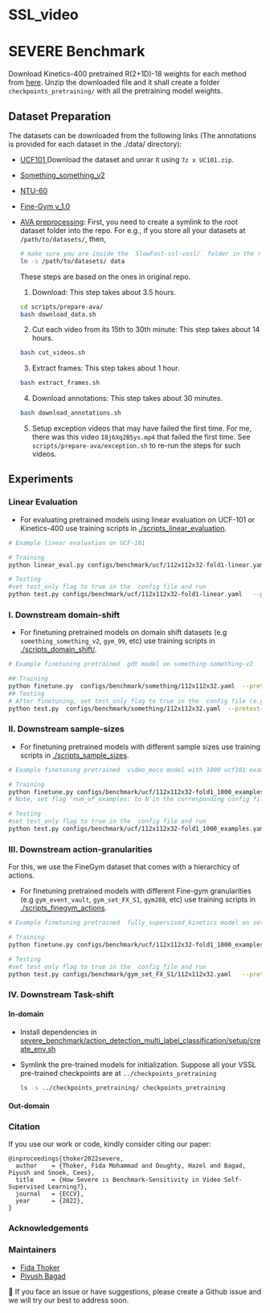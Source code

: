 # SSL_video

<!-- ## Instructions to setup the project

### Install the dependencies:
(remember to activate the virtual env if you want to use one)
Add new dependencies (if needed) to setup.py.

`pip install -e .` -->

# SEVERE Benchmark

Download Kinetics-400 pretrained R(2+1D)-18 weights for each method from [here](https://surfdrive.surf.nl/files/index.php/s/Zw9tbuOYAInzVQC). Unzip the downloaded file and it shall create a folder `checkpoints_pretraining/` with all the pretraining model weights.

## Dataset Preparation

The datasets can be downloaded from the following links (The annotations is provided for each dataset in the ./data/ directory):

* [UCF101 ](http://crcv.ucf.edu/data/UCF101.php)
Download the dataset and unrar it using `7z x UC101.zip`.
* [Something_something_v2](https://developer.qualcomm.com/software/ai-datasets/something-something)
* [NTU-60](https://rose1.ntu.edu.sg/dataset/actionRecognition/)
* [Fine-Gym v_1.0](https://sdolivia.github.io/FineGym/)

* [AVA preprocessing](https://research.google.com/ava/download.html): First, you need to create a symlink to the root dataset folder into the repo. For e.g., if you store all your datasets at `/path/to/datasets/`, then,
    ```sh
    # make sure you are inside the `SlowFast-ssl-vssl/` folder in the repo
    ln -s /path/to/datasets/ data
    ```
    These steps are based on the ones in original repo.

    1. Download: This step takes about 3.5 hours.
    ```sh
    cd scripts/prepare-ava/
    bash download_data.sh
    ```

    2. Cut each video from its 15th to 30th minute: This step takes about 14 hours.
    ```sh
    bash cut_videos.sh
    ```

    3. Extract frames: This step takes about 1 hour.
    ```sh
    bash extract_frames.sh
    ```

    4. Download annotations: This step takes about 30 minutes.
    ```sh
    bash download_annotations.sh
    ```

    5. Setup exception videos that may have failed the first time. For me, there was this video `I8j6Xq2B5ys.mp4` that failed the first time. See `scripts/prepare-ava/exception.sh` to re-run the steps for such videos.

## Experiments

### Linear Evaluation 

* For evaluating pretrained models using linear evaluation on UCF-101 or Kinetics-400  use training scripts in  [./scripts_linear_evaluation](./scripts_linear_evaluation).

```bash
# Example linear evaluation on UCF-101

# Training
python linear_eval.py configs/benchmark/ucf/112x112x32-fold1-linear.yaml   --pretext-model-name  rspnet --pretext-model-path ../checkpoints_pretraining/rspnet/snellius_checkpoint_epoch_200.pth.tar --finetune-ckpt-path ./checkpoints/rspnet/ 

# Testing
#set test_only flag to true in the  config file and run
python test.py configs/benchmark/ucf/112x112x32-fold1-linear.yaml   --pretext-model-name  rspnet --pretext-model-path ../checkpoints_pretraining/rspnet/snellius_checkpoint_epoch_200.pth.tar --finetune-ckpt-path ./checkpoints/rspnet/ 
```

### I. Downstream domain-shift

* For finetuning pretrained models on domain shift datasets (e.g `something_something_v2`, `gym_99`, etc) use training scripts in  [./scripts_domain_shift/](./scripts_domain_shift/).
```bash
# Example finetuning pretrained  gdt model on something-something-v2 

## Training 
python finetune.py  configs/benchmark/something/112x112x32.yaml  --pretext-model-name  gdt --pretext-model-path ../checkpoints_pretraining/gdt/gdt_K400.pth --finetune-ckpt-path ./checkpoints/gdt/ --seed 100
## Testing
# After finetuning, set test_only flag to true in the  config file (e.g configs/benchmark/something/112x112x32.yaml)  and run
python test.py  configs/benchmark/something/112x112x32.yaml  --pretext-model-name  gdt --pretext-model-path ../checkpoints_pretraining/gdt/gdt_K400.pth --finetune-ckpt-path ./checkpoints/gdt/
```

### II. Downstream sample-sizes

* For finetuning pretrained models with different sample sizes use training scripts in  [./scripts_sample_sizes](./scripts_sample_sizes).

```bash
# Example finetuning pretrained  video_moco model with 1000 ucf101 examples  

# Training
python finetune.py configs/benchmark/ucf/112x112x32-fold1_1000_examples.yaml   --pretext-model-name  video_moco --pretext-model-path ../checkpoints_pretraining/video_moco/r2plus1D_checkpoint_0199.pth.tar --finetune-ckpt-path ./checkpoints/video_moco/ --seed 100
# Note, set flag 'num_of_examples: to N'in the corresponding config file (e.g configs/benchmark/ucf/112x112x32-fold1_1000_examples.yaml) if you want to change the number of training samples to N.

# Testing
#set test_only flag to true in the  config file and run
python test.py configs/benchmark/ucf/112x112x32-fold1_1000_examples.yaml   --pretext-model-name  video_moco --pretext-model-path ../checkpoints_pretraining/video_moco/r2plus1D_checkpoint_0199.pth.tar --finetune-ckpt-path ./checkpoints/video_moco/ 
```

### III. Downstream action-granularities

For this, we use the FineGym dataset that comes with a hierarchicy of actions.

* For finetuning pretrained models with different Fine-gym granularities (e.g `gym_event_vault`, `gym_set_FX_S1`, `gym288`, etc) use training scripts in  [./scripts_finegym_actions](./scripts_finegym_actions).

```bash
# Example finetuning pretrained  fully_supervised_kinetics model on set FX_S1  granularity

# Training
python finetune.py configs/benchmark/ucf/112x112x32-fold1_1000_examples.yaml   --pretext-model-name  gdt --pretext-model-path ../checkpoints_pretraining/gdt/gdt_K400.pth --seed 100

# Testing
#set test_only flag to true in the  config file and run
python test.py configs/benchmark/gym_set_FX_S1/112x112x32.yaml   --pretext-model-name  supervised --pretext-model-path ../checkpoints_pretraining/fully_supervised_kinetics/r2plus1d_18-91a641e6.pth 
```
### IV. Downstream Task-shift

#### In-domain

* Install dependencies in [severe_benchmark/action_detection_multi_label_classification/setup/create_env.sh](severe_benchmark/action_detection_multi_label_classification/setup/create_env.sh)

* Symlink the pre-trained models for initialization. Suppose all your VSSL pre-trained checkpoints are at `../checkpoints_pretraining`
    ```sh
    ls -s ../checkpoints_pretraining/ checkpoints_pretraining
    ```



#### Out-domain

### Citation

If you use our work or code, kindly consider citing our paper:
```
@inproceedings{thoker2022severe,
  author    = {Thoker, Fida Mohammad and Doughty, Hazel and Bagad, Piyush and Snoek, Cees},
  title     = {How Severe is Benchmark-Sensitivity in Video Self-Supervised Learning?},
  journal   = {ECCV},
  year      = {2022},
}
```


### Acknowledgements

### Maintainers

* [Fida Thoker](https://fmthoker.github.io/)
* [Piyush Bagad](https://bpiyush.github.io/)

:bell: If you face an issue or have suggestions, please create a Github issue and we will try our best to address soon.
